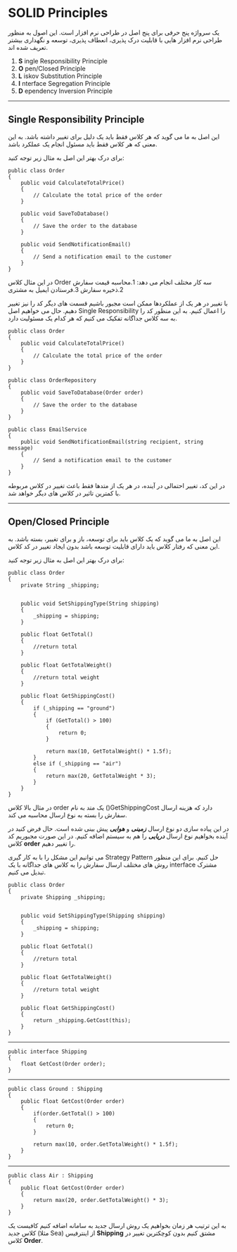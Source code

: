 # SOLID Principles

یک سرواژه پنج حرفی برای پنج اصل در طراحی نرم افزار است. این اصول به منظور طراحی نرم افزار هایی با قابلیت درک پذیری، انعطاف پذیری، توسعه و نگهداری بیشتر تعریف شده اند. 

1. **S** ingle Responsibility Principle
2. **O** pen/Closed Principle
3. **L** iskov Substitution Principle
4. **I** nterface Segregation Principle
5. **D** ependency Inversion Principle
----------

## Single Responsibility Principle
این اصل به ما می گوید که هر کلاس فقط باید یک دلیل برای تغییر داشته باشد. به این معنی که هر کلاس فقط باید مسئول انجام یک عملکرد باشد.

برای درک بهتر این اصل به مثال زیر توجه کنید:

    public class Order
    {
        public void CalculateTotalPrice()
        {
            // Calculate the total price of the order
        }
    
        public void SaveToDatabase()
        {
            // Save the order to the database
        }
    
        public void SendNotificationEmail()
        {
            // Send a notification email to the customer
        }
    }

در این مثال کلاس Order سه کار مختلف انجام می دهد: 1.محاسبه قیمت سفارش 2.ذخیره سفارش 3.فرستادن ایمیل به مشتری

با تغییر در هر یک از عملکردها ممکن است مجبور باشیم قسمت های دیگر کد را نیز تغییر دهیم. حال می خواهیم اصل Single Responsibility را اعمال کنیم.
به این منظور کد را به سه کلاس جداگانه تفکیک می کنیم که هر کدام یک مسئولیت دارد.

    public class Order
    {
        public void CalculateTotalPrice()
        {
            // Calculate the total price of the order
        }
    }
    
    public class OrderRepository
    {
        public void SaveToDatabase(Order order)
        {
            // Save the order to the database
        }
    }
    
    public class EmailService
    {
        public void SendNotificationEmail(string recipient, string message)
        {
            // Send a notification email to the customer
        }
    }

در این کد، تغییر احتمالی در آینده، در هر یک از متدها فقط باعث تغییر در کلاس مربوطه با کمترین تاثیر در کلاس های دیگر خواهد شد.

----------

## Open/Closed Principle

این اصل به ما می گوید که یک کلاس باید برای توسعه، باز و برای تغییر، بسته باشد. به این معنی که رفتار کلاس باید دارای قابلیت توسعه باشد بدون ایجاد تغییر در کد کلاس.

برای درک بهتر این اصل به مثال زیر توجه کنید:


    public class Order
    {
        private String _shipping;
    
    
        public void SetShippingType(String shipping)
        {
            _shipping = shipping;
        }
    
        public float GetTotal()
        {
            //return total
        }
    
        public float GetTotalWeight()
        {
            //return total weight
        }
    
        public float GetShippingCost()
        {
            if (_shipping == "ground")
            {
                if (GetTotal() > 100)
                {
                    return 0;
                }
    
                return max(10, GetTotalWeight() * 1.5f);
            }
            else if (_shipping == "air")
            {
                return max(20, GetTotalWeight * 3);
            }
        }
    }


در مثال بالا کلاس order یک متد به نام ()GetShippingCost دارد که هزینه ارسال سفارش را بسته به نوع ارسال محاسبه می کند.

در این پیاده سازی دو نوع  ارسال ***زمینی*** و ***هوایی*** پیش بینی شده است. حال فرض کنید در آینده بخواهیم نوع ارسال ***دریایی*** را هم به سیستم اضافه کنیم. در این صورت مجبوریم کد کلاس **order** را تغییر دهیم.

   می توانیم این مشکل را با به کار گیری Strategy Pattern حل کنیم. برای این منظور روش های مختلف ارسال سفارش را به کلاس های جداگانه با یک interface مشترک تبدیل می کنیم.


    public class Order
    {
        private Shipping _shipping;
    
    
        public void SetShippingType(Shipping shipping)
        {
            _shipping = shipping;
        }
    
        public float GetTotal()
        {
            //return total
        }
    
        public float GetTotalWeight()
        {
            //return total weight
        }
    
        public float GetShippingCost()
        {
            return _shipping.GetCost(this);
        }
    }
----------
    public interface Shipping
    {
        float GetCost(Order order);
    }
----------
    public class Ground : Shipping
    {
        public float GetCost(Order order)
        {
            if(order.GetTotal() > 100) 
            {
                return 0;
            }

            return max(10, order.GetTotalWeight() * 1.5f);
        }
    }
----------
    public class Air : Shipping
    {
        public float GetCost(Order order)
        {
            return max(20, order.GetTotalWeight() * 3);
        }
    }

به این ترتیب هر زمان بخواهیم یک روش ارسال جدید به سامانه اضافه کنیم کافیست یک کلاس جدید (مثلا Sea) از اینترفیس **Shipping** مشتق کنیم بدون کوچکترین تغییر در کلاس **Order**.
